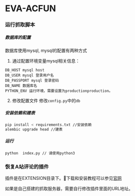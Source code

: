 # EVA-ACFUN

### 运行抓取脚本
##### 数据库的配置
数据库使用mysql, mysql的配置有两种方式
1. 通过配置环境变量mysql相关信息：
```
DB_HOST mysql host
DB_USER mysql 登录用户名
DB_PASSPORT mysql 登录密码
DB_NAME 数据库名
PYTHON_ENV 运行环境，需要设置为productionproduction。
```
2. 修改配置文件
修改`config.py`中的`db`

##### 安装依赖和建表
```bash
pip install < requirements.txt //安装依赖
alembic upgrade head //建表
```

##### 运行
```bash
python  index.py // 请使用python3
```

### 恢复A站评论的插件
插件是在EXTENSION目录下。下载和安装教程可以参见[官网](http://acfun.trisolaries.com:7070/)

如果是自己搭建的抓取服务器，需要自行修改插件里面的URL地址。